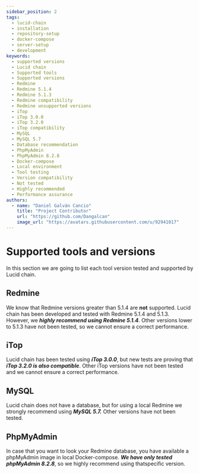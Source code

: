 ```yaml
---
sidebar_position: 2
tags:
  - lucid-chain
  - installation
  - repository-setup
  - docker-compose
  - server-setup
  - development
keywords:
  - supported versions
  - Lucid chain
  - Supported tools
  - Supported versions
  - Redmine
  - Redmine 5.1.4
  - Redmine 5.1.3
  - Redmine compatibility
  - Redmine unsupported versions
  - iTop
  - iTop 3.0.0
  - iTop 3.2.0
  - iTop compatibility
  - MySQL
  - MySQL 5.7
  - Database recommendation
  - PhpMyAdmin
  - PhpMyAdmin 8.2.8
  - Docker-compose
  - Local environment
  - Tool testing
  - Version compatibility
  - Not tested
  - Highly recommended
  - Performance assurance
authors: 
  - name: "Daniel Galván Cancio"
    title: "Project Contributor"
    url: "https://github.com/Dangalcan"
    image_url: "https://avatars.githubusercontent.com/u/92941017"
---
```


# Supported tools and versions

In this section we are going to list each tool version tested and supported by Lucid chain.

## Redmine

We know that Redmine versions greater than 5.1.4 are **not** supported. Lucid chain has been developed and tested with Redmine 5.1.4 and 5.1.3. However, we ***highly recommend using Redmine 5.1.4***. Other versions lower to 5.1.3 have not been tested, so we cannot ensure a correct performance.

## iTop

Lucid chain has been tested using ***iTop 3.0.0***, but new tests are proving that ***iTop 3.2.0 is also compatible***. Other iTop versions have not been tested and we cannot ensure a correct performance.

## MySQL

Lucid chain does not have a database, but for using a local Redmine we strongly recommend using ***MySQL 5.7.*** Other versions have not been tested.

## PhpMyAdmin

In case that you want to look your Redmine database, you have available a phpMyAdmin image in local Docker-compose. ***We have only tested phpMyAdmin 8.2.8***, so we highly recommend using thatspecific version.
